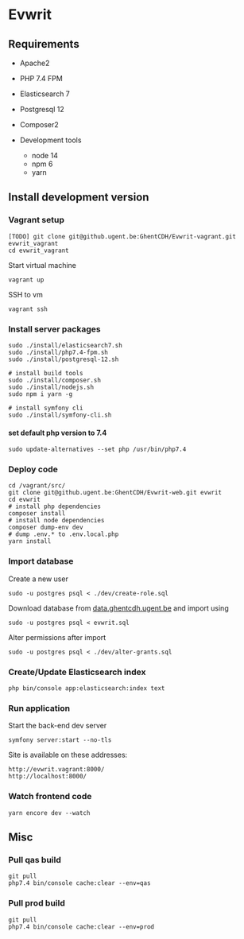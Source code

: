 # Evwrit

## Requirements

- Apache2
- PHP 7.4 FPM
- Elasticsearch 7
- Postgresql 12
- Composer2


- Development tools
  - node 14
  - npm 6
  - yarn

## Install development version 

### Vagrant setup

    [TODO] git clone git@github.ugent.be:GhentCDH/Evwrit-vagrant.git evwrit_vagrant
    cd evwrit_vagrant

Start virtual machine

    vagrant up

SSH to vm

    vagrant ssh

### Install server packages 

    sudo ./install/elasticsearch7.sh
    sudo ./install/php7.4-fpm.sh
    sudo ./install/postgresql-12.sh

    # install build tools
    sudo ./install/composer.sh
    sudo ./install/nodejs.sh
    sudo npm i yarn -g

    # install symfony cli
    sudo ./install/symfony-cli.sh

#### set default php version to 7.4

    sudo update-alternatives --set php /usr/bin/php7.4    

### Deploy code

    cd /vagrant/src/ 
    git clone git@github.ugent.be:GhentCDH/Evwrit-web.git evwrit
    cd evwrit
    # install php dependencies
    composer install
    # install node dependencies
    composer dump-env dev
    # dump .env.* to .env.local.php
    yarn install

### Import database

Create a new user

    sudo -u postgres psql < ./dev/create-role.sql

Download database from [data.ghentcdh.ugent.be](https://data.ghentcdh.ugent.be) and import using

    sudo -u postgres psql < evwrit.sql

Alter permissions after import

    sudo -u postgres psql < ./dev/alter-grants.sql

### Create/Update Elasticsearch index

    php bin/console app:elasticsearch:index text

### Run application

Start the back-end dev server

    symfony server:start --no-tls

Site is available on these addresses:

    http://evwrit.vagrant:8000/
    http://localhost:8000/

### Watch frontend code

    yarn encore dev --watch

## Misc

### Pull qas build

    git pull
    php7.4 bin/console cache:clear --env=qas

### Pull prod build

    git pull
    php7.4 bin/console cache:clear --env=prod




